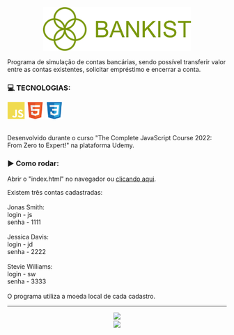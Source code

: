 <div align="center"><img  alt="logo" height="100"  src="logo-readme.png"></div>
<div>
    <p> Programa de simulação de contas bancárias, sendo possível transferir valor entre as contas existentes, solicitar empréstimo e encerrar a conta.</p>
    <h3>💻 TECNOLOGIAS:</h3>
    <img  alt="Js" width="40" src="https://raw.githubusercontent.com/devicons/devicon/master/icons/javascript/javascript-plain.svg">
    <img  alt="HTML" width="40" src="https://raw.githubusercontent.com/devicons/devicon/master/icons/html5/html5-original.svg">
    <img  alt="CSS" width="40" src="https://raw.githubusercontent.com/devicons/devicon/master/icons/css3/css3-original.svg">
    <br/><br/>
    <p>Desenvolvido durante o curso "The Complete JavaScript Course 2022: From Zero to Expert!" na plataforma Udemy. </P>
</div>

<h3>▶ Como rodar:</h3>
<div>
    <p>Abrir o "index.html" no navegador ou <a href="https://bncblnc.github.io/bank/">clicando aqui</a>.</p>
    <p>Existem três contas cadastradas:
    <br/><br/>
    Jonas Smith:<br/>
    login - js<br/>
    senha - 1111<br/>
    </br>
    Jessica Davis:<br/>
    login - jd<br/>
    senha - 2222<br/>
    </br>
    Stevie Williams:<br/>
    login - sw<br/>
    senha - 3333<br/>
    </br>
    O programa utiliza a moeda local de cada cadastro.</p>
</div>
<hr>
<div align="center">
    <a href="https://github.com/bncblnc"><img height="80" src="https://avatars.githubusercontent.com/u/108829137?v=4"></a>
   <br/><a href="https://www.linkedin.com/in/bncblnc/" target="_blank"><img src="https://img.shields.io/badge/-LinkedIn-%230077B5?style=for-the-badge&logo=linkedin&logoColor=white" target="_blank"></a>

</div>
